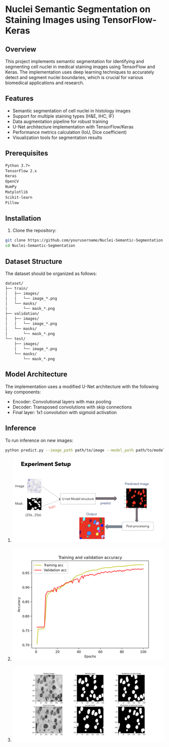 # Nuclei Semantic Segmentation on Staining Images using TensorFlow-Keras

## Overview
This project implements semantic segmentation for identifying and segmenting cell nuclei in medical staining images using TensorFlow and Keras. The implementation uses deep learning techniques to accurately detect and segment nuclei boundaries, which is crucial for various biomedical applications and research.

## Features
- Semantic segmentation of cell nuclei in histology images
- Support for multiple staining types (H&E, IHC, IF)
- Data augmentation pipeline for robust training
- U-Net architecture implementation with TensorFlow/Keras
- Performance metrics calculation (IoU, Dice coefficient)
- Visualization tools for segmentation results

## Prerequisites
```bash
Python 3.7+
TensorFlow 2.x
Keras
OpenCV
NumPy
Matplotlib
Scikit-learn
Pillow
```

## Installation
1. Clone the repository:
```bash
git clone https://github.com/yourusername/Nuclei-Semantic-Segmentation.git
cd Nuclei-Semantic-Segmentation
```
## Dataset Structure
The dataset should be organized as follows:
```
dataset/
├── train/
│   ├── images/
│   │   └── image_*.png
│   └── masks/
│       └── mask_*.png
├── validation/
│   ├── images/
│   │   └── image_*.png
│   └── masks/
│       └── mask_*.png
└── test/
    ├── images/
    │   └── image_*.png
    └── masks/
        └── mask_*.png
```

## Model Architecture
The implementation uses a modified U-Net architecture with the following key components:
- Encoder: Convolutional layers with max pooling
- Decoder: Transposed convolutions with skip connections
- Final layer: 1x1 convolution with sigmoid activation

## Inference
To run inference on new images:
```bash
python predict.py --image_path path/to/image --model_path path/to/model
```

1. ![](setup.png)

2. ![](accuracy_graph.png)

3. ![](prediciton.png)
